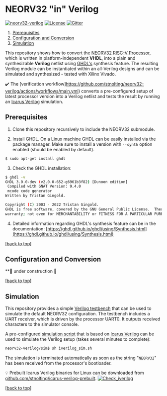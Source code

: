 # NEORV32 "in" Verilog

[![neorv32-verilog](https://img.shields.io/github/workflow/status/stnolting/neorv32-verilog/Verification/main?longCache=true&style=flat-square&label=neorv32-verilog%20check&logo=Github%20Actions&logoColor=fff)](https://github.com/stnolting/neorv32-verilog/actions/workflows/main.yml)
[![License](https://img.shields.io/github/license/stnolting/neorv32-verilog?longCache=true&style=flat-square&label=License)](https://github.com/stnolting/neorv32-verilog/blob/main/LICENSE)
[![Gitter](https://img.shields.io/badge/Chat-on%20gitter-4db797.svg?longCache=true&style=flat-square&logo=gitter&logoColor=e8ecef)](https://gitter.im/neorv32/community?utm_source=badge&utm_medium=badge&utm_campaign=pr-badge&utm_content=badge)

1. [Prerequisites](#Prerequisites)
2. [Configuration and Conversion](#Configuration-and-Conversion)
3. [Simulation](#Simulation)

This repository shows how to convert the [NEORV32 RISC-V Processor](https://github.com/stnolting/neorv32), which is
written in platform-independent **VHDL**, into a plain and synthesizable **Verilog** netlist using
[GHDL's](https://github.com/ghdl/ghdl) synthesis feature. The resulting Verilog module can be instantiated within an
all-Verilog designs and can be simulated and synthesized - tested with Xilinx Vivado.

:heavy_check_mark: The [verification workflow]https://github.com/stnolting/neorv32-verilog/actions/workflows/main.yml)
converts a pre-configured setup of latest processor version into a Verilog netlist and tests the result by running
an [Icarus Verilog](https://github.com/steveicarus/iverilog) simulation.


## Prerequisites

1. Clone this repository recursively to include the NEORV32 submodule.

2. Install GHDL. On a Linux machine GHDL can be easily installed via the package manager.
Make sure to install a version with `--synth` option enabled (should be enabled by default).

```bash
$ sudo apt-get install ghdl
```

3. Check the GHDL installation:

```bash
$ ghdl -v
GHDL 3.0.0-dev (v2.0.0-652-g6961b3f82) [Dunoon edition]
 Compiled with GNAT Version: 9.4.0
 mcode code generator
Written by Tristan Gingold.

Copyright (C) 2003 - 2022 Tristan Gingold.
GHDL is free software, covered by the GNU General Public License.  There is NO
warranty; not even for MERCHANTABILITY or FITNESS FOR A PARTICULAR PURPOSE.
```

4. Detailed information regarding GHDL's synthesis feature can be in the documentation:
[https://ghdl.github.io/ghdl/using/Synthesis.html](https://ghdl.github.io/ghdl/using/Synthesis.html)

[[back to top](#NEORV32-in-Verilog)]


## Configuration and Conversion

**:construction: under construction :construction:

[[back to top](#NEORV32-in-Verilog)]


## Simulation

This repository provides a simple [Verilog testbench](https://github.com/stnolting/neorv32-verilog/blob/main/sim/testbench.v)
that can be used to simulate the default NEORV32 configuration. The testbench includes a UART receiver, which is driven by the
processor UART0. It outputs received characters to the simulator console.

A pre-configured [simulation script](https://github.com/stnolting/neorv32-verilog/blob/main/sim/iverilog_sim.sh)
that is based on [Icarus Verilog](https://github.com/steveicarus/iverilog) can be used to simulate the Verilog setup
(takes several minutes to complete):

```bash
neorv32-verilog/sim$ sh iverilog_sim.sh

```

The simulation is terminated automatically as soon as the string "`NEORV32`" has been received from the processor's bootloader.

:bulb: Prebuilt Icarus Verilog binaries for Linux can be downloaded from
[github.com/stnolting/icarus-verilog-prebuilt](https://github.com/stnolting/icarus-verilog-prebuilt).
[![Check_iverilog](https://img.shields.io/github/workflow/status/stnolting/icarus-verilog-prebuilt/Check%20Icarus%20Verilog%20Packages/main?longCache=true&style=flat&label=Check%20iverilog&logo=Github%20Actions&logoColor=fff)](https://github.com/stnolting/icarus-verilog-prebuilt/actions/workflows/check_iverilog.yml)

[[back to top](#NEORV32-in-Verilog)]
